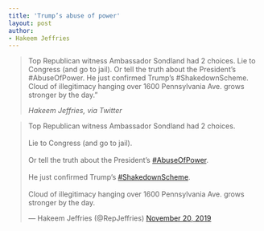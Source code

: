 ```yaml
---
title: 'Trump’s abuse of power'
layout: post
author:
- Hakeem Jeffries
---
```


> Top Republican witness Ambassador Sondland had 2 choices. Lie to Congress (and go to jail). Or tell the truth about the President’s #AbuseOfPower. He just confirmed Trump’s #ShakedownScheme. Cloud of illegitimacy hanging over 1600 Pennsylvania Ave. grows stronger by the day.”
>
> <cite>Hakeem Jeffries, via Twitter</cite>

<blockquote class="twitter-tweet">
	<p lang="en" dir="ltr">
		Top Republican witness Ambassador Sondland had 2 choices.<br>
		<br>
		Lie to Congress (and go to jail). <br>
		<br>
		Or tell the truth about the President’s <a href="https://twitter.com/hashtag/AbuseOfPower?src=hash&amp;ref_src=twsrc%5Etfw">#AbuseOfPower</a>.<br>
		<br>
		He just confirmed Trump’s <a href="https://twitter.com/hashtag/ShakedownScheme?src=hash&amp;ref_src=twsrc%5Etfw">#ShakedownScheme</a>.<br>
		<br>
		Cloud of illegitimacy hanging over 1600 Pennsylvania Ave. grows stronger by the day.
	</p>
	&mdash; Hakeem Jeffries (@RepJeffries) <a href="https://twitter.com/RepJeffries/status/1197183634438008833?ref_src=twsrc%5Etfw">November 20, 2019</a>
</blockquote>
<script async src="https://platform.twitter.com/widgets.js" charset="utf-8">
</script>

